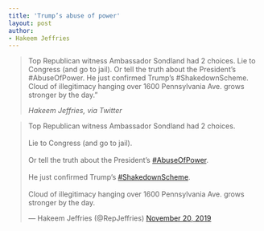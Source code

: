 ```yaml
---
title: 'Trump’s abuse of power'
layout: post
author:
- Hakeem Jeffries
---
```


> Top Republican witness Ambassador Sondland had 2 choices. Lie to Congress (and go to jail). Or tell the truth about the President’s #AbuseOfPower. He just confirmed Trump’s #ShakedownScheme. Cloud of illegitimacy hanging over 1600 Pennsylvania Ave. grows stronger by the day.”
>
> <cite>Hakeem Jeffries, via Twitter</cite>

<blockquote class="twitter-tweet">
	<p lang="en" dir="ltr">
		Top Republican witness Ambassador Sondland had 2 choices.<br>
		<br>
		Lie to Congress (and go to jail). <br>
		<br>
		Or tell the truth about the President’s <a href="https://twitter.com/hashtag/AbuseOfPower?src=hash&amp;ref_src=twsrc%5Etfw">#AbuseOfPower</a>.<br>
		<br>
		He just confirmed Trump’s <a href="https://twitter.com/hashtag/ShakedownScheme?src=hash&amp;ref_src=twsrc%5Etfw">#ShakedownScheme</a>.<br>
		<br>
		Cloud of illegitimacy hanging over 1600 Pennsylvania Ave. grows stronger by the day.
	</p>
	&mdash; Hakeem Jeffries (@RepJeffries) <a href="https://twitter.com/RepJeffries/status/1197183634438008833?ref_src=twsrc%5Etfw">November 20, 2019</a>
</blockquote>
<script async src="https://platform.twitter.com/widgets.js" charset="utf-8">
</script>

